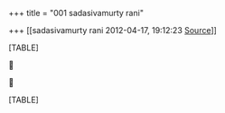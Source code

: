+++
title = "001 sadasivamurty rani"

+++
[[sadasivamurty rani	2012-04-17, 19:12:23 [Source](https://groups.google.com/g/bvparishat/c/-bJ25k60-3I)]]



[TABLE]





[TABLE]

